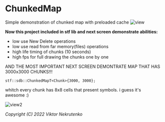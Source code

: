 # ChunkedMap
Simple demonstration of chunked map with preloaded cache
![view](https://scontent.flwo4-1.fna.fbcdn.net/v/t39.30808-6/315858384_167482635901605_7652724936059952543_n.jpg?_nc_cat=110&ccb=1-7&_nc_sid=730e14&_nc_ohc=YCjMsJ44DCoAX_OmCIQ&_nc_ht=scontent.flwo4-1.fna&oh=00_AfBRoqVbEv0uVY4H7UoCZUvvQeL5tDdsICY5uw75kdjuLA&oe=63801CB9)

**Now this project included in stf lib and next screen demonstrate abilities:**
* low use New Delete operations
* low use read from far memory(files) operations
* high life timing of chunks (10 seconds)
* high fps for full drawing the chunks one by one

AND THE MOST IMPORTANT
NEXT SCREEN DEMONTRATE MAP THAT HAS 3000x3000 CHUNKS!!!
```
stf::sdb::ChunkedMapT<Chunk>{3000, 3000};
```
whitch every chunk has 8x8 cells that present symbols. i guess it's awesome :)

![view2](https://scontent.fiev22-1.fna.fbcdn.net/v/t39.30808-6/316409345_167914455858423_3012120143325328283_n.jpg?_nc_cat=108&ccb=1-7&_nc_sid=730e14&_nc_ohc=XelQagqE2c0AX_-g0pu&_nc_ht=scontent.fiev22-1.fna&oh=00_AfDVt_FfXBjefKTE1zpQYEQZ2x6DdHzCfrAl1FgtHjLZxg&oe=63820CBB)

*Copyright (C) 2022 Viktor Nekrutenko*
